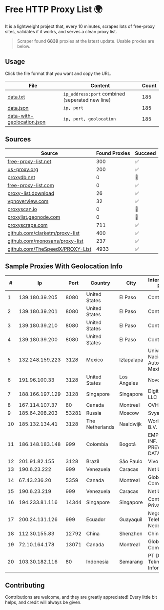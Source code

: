 
# Free HTTP Proxy List 🌍

It is a lightweight project that, every 10 minutes, scrapes lots of free-proxy sites, validates if it works, and serves a clean proxy list.


> Scraper found **6839** proxies at the latest update. Usable proxies are below.

## Usage

Click the file format that you want and copy the URL.


|File|Content|Count|
|----|-------|-----|
|[data.txt](https://raw.githubusercontent.com/themiralay/Proxy-List-World/master/data.txt)|`ip_address:port` combined (seperated new line)|185|
|[data.json](https://raw.githubusercontent.com/themiralay/Proxy-List-World/master/data.json)|`ip, port`|185|
|[data-with-geolocation.json](https://raw.githubusercontent.com/themiralay/Proxy-List-World/master/data-with-geolocation.json)|`ip, port, geolocation`|185|

## Sources

|Source|Found Proxies|Succeed|
|------|-------------|-------|
|[free-proxy-list.net](https://free-proxy-list.net)|300|✅|
|[us-proxy.org](https://www.us-proxy.org)|200|✅|
|[proxydb.net](http://proxydb.net)|0|🚫|
|[free-proxy-list.com](https://free-proxy-list.com/?page=&port=&type%5B%5D=http&type%5B%5D=https&up_time=0&search=Search)|0|✅|
|[proxy-list.download](https://www.proxy-list.download/HTTP)|26|✅|
|[vpnoverview.com](https://vpnoverview.com/privacy/anonymous-browsing/free-proxy-servers)|32|✅|
|[proxyscan.io](https://www.proxyscan.io)|0|🚫|
|[proxylist.geonode.com](https://proxylist.geonode.com/api/proxy-list?limit=300&page=1&sort_by=lastChecked&sort_type=desc&protocols=http,https)|0|🚫|
|[proxyscrape.com](https://api.proxyscrape.com/v2/?request=displayproxies&protocol=http&timeout=10000&country=all&ssl=all&anonymity=all)|711|✅|
|[github.com/clarketm/proxy-list](https://raw.githubusercontent.com/clarketm/proxy-list/master/proxy-list-raw.txt)|400|✅|
|[github.com/monosans/proxy-list](https://raw.githubusercontent.com/monosans/proxy-list/main/proxies/http.txt)|237|✅|
|[github.com/TheSpeedX/PROXY-List](https://raw.githubusercontent.com/TheSpeedX/PROXY-List/master/http.txt)|4933|✅|


## Sample Proxies With Geolocation Info

|#|Ip|Port|Country|City|Internet Service Provider|
|-|--|----|-------|----|-------------------------|
|1|139.180.39.205|8080|United States|El Paso|Conterra|
|2|139.180.39.201|8080|United States|El Paso|Conterra|
|3|139.180.39.210|8080|United States|El Paso|Conterra|
|4|139.180.39.200|8080|United States|El Paso|Conterra|
|5|132.248.159.223|3128|Mexico|Iztapalapa|Universidad Nacional Autonoma de Mexico|
|6|191.96.100.33|3128|United States|Los Angeles|NovoServe B.V.|
|7|188.166.197.129|3128|Singapore|Singapore|DigitalOcean, LLC|
|8|167.114.107.37|80|Canada|Montreal|OVH SAS|
|9|185.64.208.203|53281|Russia|Moscow|Svyazist LLC|
|10|185.132.134.41|3128|The Netherlands|Naaldwijk|WorldStream B.V.|
|11|186.148.183.148|999|Colombia|Bogotá|EMP. DE TEC. E INF. DA PREVIDENCIA - DATAPREV|
|12|201.91.82.155|3128|Brazil|São Paulo|Vivo|
|13|190.6.23.222|999|Venezuela|Caracas|Net Uno|
|14|67.43.236.20|5359|Canada|Montreal|GloboTech Communications|
|15|190.6.23.219|999|Venezuela|Caracas|Net Uno|
|16|194.233.81.116|14344|Singapore|Singapore|Contabo Asia Private Limited|
|17|200.24.131.126|999|Ecuador|Guayaquil|Negocios Y Telefonia Nedetel S.A|
|18|112.30.155.83|12792|China|Shenzhen|China Mobile|
|19|72.10.164.178|13071|Canada|Montreal|GloboTech Communications|
|20|103.30.182.116|80|Indonesia|Semarang|PT DES Teknologi Informasi|



## Contributing

Contributions are welcome, and they are greatly appreciated! Every
little bit helps, and credit will always be given.

